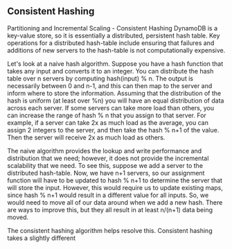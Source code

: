## Consistent Hashing
Partitioning and Incremental Scaling - Consistent Hashing
DynamoDB is a key-value store, so it is essentially a distributed, persistent hash table.  Key operations for a distributed hash-table include ensuring that failures and additions of new servers to the hash-table is not computationally expensive. 

Let's look at a naive hash algorithm.  Suppose you have a hash function that takes any input and converts it to an integer.  You can distribute the hash table over n servers by computing hash(input) % n.  The output is necessarily between 0 and n-1, and this can then map to the server and inform where to store the information.  Assuming that the distribution of the hash is uniform (at least over %n) you will have an equal distribution of data across each server.  If some servers can take more load than others, you can increase the range of hash % n that you assign to that server.  For example, if a server can take 2x as much load as the average, you can assign 2 integers to the server, and then take the hash % n+1 of the value.  Then the server will receive 2x as much load as others.

The naive algorithm provides the lookup and write performance and distribution that we need; however, it does not provide the incremental scalability that we need.  To see this, suppose we add a server to the distributed hash-table.  Now, we have n+1 servers, so our assignment function will have to be updated to hash % n+1 to determine the server that will store the input.  However, this would require us to update existing maps, since hash % n+1 would result in a different value for all inputs.  So, we would need to move all of our data around when we add a new hash.  There are ways to improve this, but they all result in at least n/(n+1) data being moved.  

The consistent hashing algorithm helps resolve this.  Consistent hashing takes a slightly different 
